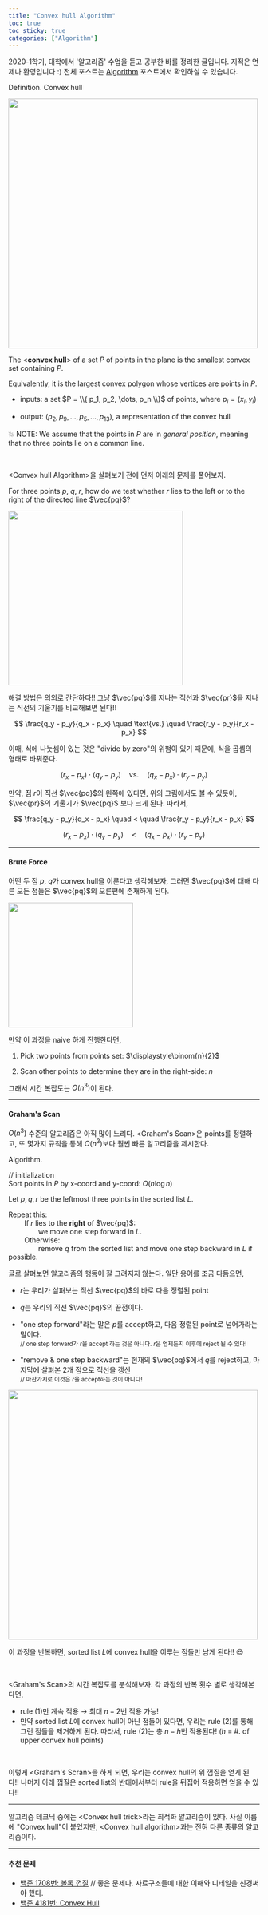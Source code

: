 ```yaml
---
title: "Convex hull Algorithm"
toc: true
toc_sticky: true
categories: ["Algorithm"]
---
```


2020-1학기, 대학에서 '알고리즘' 수업을 듣고 공부한 바를 정리한 글입니다. 지적은 언제나 환영입니다 :) 전체 포스트는 [Algorithm](/categories/algorithm) 포스트에서 확인하실 수 있습니다.

<span class="statement-title">Definition.</span> Convex hull<br>

<div class="img-wrapper">
  <img src="{{ "/images/computer-science/algorithm/convex-hull-1.png" | relative_url }}" width="500px">
</div>

The \<**convex hull**\> of a set $P$ of points in the plane is <span class="half_HL">the smallest convex set containing $P$</span>.

Equivalently, it is <span class="half_HL">the largest convex polygon whose vertices are points in $P$</span>.

- inputs: a set $P = \\{ p_1, p_2, \dots, p_n \\}$ of points, where $p_i = (x_i, y_i)$

- output: $(p_2, p_9, \dots, p_5, \dots, p_13)$, a representation of the convex hull

💥 NOTE: We assume that the points in $P$ are in *general position*, meaning that no three points lie on a common line.

<br/>

\<Convex hull Algorithm\>을 살펴보기 전에 먼저 아래의 문제를 풀어보자.

<div class="notice" markdown="1">

For three points $p$, $q$, $r$, how do we test whether $r$ lies to the left or to the right of the directed line $\vec{pq}$?

<div class="img-wrapper">
  <img src="{{ "/images/computer-science/algorithm/convex-hull-2.png" | relative_url }}" width="350px">
</div>

해결 방법은 의외로 간단하다!! 그냥 $\vec{pq}$를 지나는 직선과 $\vec{pr}$을 지나는 직선의 기울기를 비교해보면 된다!!

$$
\frac{q_y - p_y}{q_x - p_x} \quad \text{vs.} \quad \frac{r_y - p_y}{r_x - p_x}
$$

이때, 식에 나눗셈이 있는 것은 "divide by zero"의 위험이 있기 때문에, 식을 곱셈의 형태로 바꿔준다.

$$
(r_x - p_x) \cdot (q_y - p_y) \quad \text{vs.} \quad (q_x - p_x) \cdot (r_y - p_y)
$$

만약, 점 $r$이 직선 $\vec{pq}$의 왼쪽에 있다면, 위의 그림에서도 볼 수 있듯이, $\vec{pr}$의 기울기가 $\vec{pq}$ 보다 크게 된다. 따라서,

$$
\frac{q_y - p_y}{q_x - p_x} \quad < \quad \frac{r_y - p_y}{r_x - p_x}
$$

$$
(r_x - p_x) \cdot (q_y - p_y) \quad < \quad (q_x - p_x) \cdot (r_y - p_y)
$$

</div>

<hr/>

#### Brute Force

어떤 두 점 $p$, $q$가 convex hull을 이룬다고 생각해보자, 그러면 $\vec{pq}$에 대해 다른 모든 점들은 $\vec{pq}$의 오른편에 존재하게 된다.

<div class="img-wrapper">
  <img src="{{ "/images/computer-science/algorithm/convex-hull-3.png" | relative_url }}" width="250px">
</div>

만약 이 과정을 naive 하게 진행한다면,

1. Pick two points from points set: $\displaystyle\binom{n}{2}$

2. Scan other points to determine they are in the right-side: $n$

그래서 시간 복잡도는 $O(n^3)$이 된다.

<hr/>

#### Graham's Scan

$O(n^3)$ 수준의 알고리즘은 아직 많이 느리다. \<Graham's Scan\>은 points를 정렬하고, 또 몇가지 규칙을 통해 $O(n^3)$보다 훨씬 빠른 알고리즘을 제시한다.

<div class="proof" markdown="1">

<span class="statement-title">Algorithm.</span><br>

// initialization <br/>
Sort points in $P$ by x-coord and y-coord: $O(n \log n)$

Let $p, q, r$ be the leftmost three points in the sorted list $L$.

Repeat this:<br/>
&emsp;&emsp; If $r$ lies to the **right** of $\vec{pq}$:<br/>
&emsp;&emsp;&emsp;&emsp; we move one step forward in $L$.<br/>
&emsp;&emsp; Otherwise:<br/>
&emsp;&emsp;&emsp;&emsp; remove $q$ from the sorted list and move one step backward in $L$ if possible.

</div>

글로 살펴보면 알고리즘의 행동이 잘 그려지지 않는다. 일단 용어를 조금 다듬으면,

- $r$는 우리가 살펴보는 직선 $\vec{pq}$의 바로 다음 정렬된 point
- $q$는 우리의 직선 $\vec{pq}$의 끝점이다.

- "one step forward"라는 말은 $p$를 accept하고, 다음 정렬된 point로 넘어가라는 말이다. <br/>
  <small>// one step forward가 $r$을 accept 하는 것은 아니다. $r$은 언제든지 이후에 reject 될 수 있다!</small>
- "remove & one step backward"는 현재의 $\vec{pq}$에서 $q$를 reject하고, 마지막에 살펴본 2개 점으로 직선을 갱신<br/>
  <small>// 마찬가지로 이것은 $r$을 accept하는 것이 아니다!</small>

<div class="img-wrapper">
  <img src="{{ "/images/computer-science/algorithm/convex-hull-4.png" | relative_url }}" width="500px">
</div>

이 과정을 반복하면, sorted list $L$에 convex hull을 이루는 점들만 남게 된다!! 😎

<br/>

\<Graham's Scan\>의 시간 복잡도를 분석해보자. 각 과정의 반복 횟수 별로 생각해본다면,

- rule (1)만 계속 적용 → 최대 $n-2$번 적용 가능!
- 만약 sorted list $L$에 convex hull이 아닌 점들이 있다면, 우리는 rule (2)를 통해 그런 점들을 제거하게 된다. 따라서, rule (2)는 총 $n-h$번 적용된다! ($h$ = #. of upper convex hull points)

<br/>

이렇게 \<Graham's Scran\>을 하게 되면, 우리는 convex hull의 위 껍질을 얻게 된다!! 나머지 아래 껍질은 sorted list의 반대에서부터 rule을 뒤집어 적용하면 얻을 수 있다!!



<hr/>

알고리즘 테크닉 중에는 \<Convex hull trick\>라는 최적화 알고리즘이 있다. 사실 이름에 "Convex hull"이 붙었지만, \<Convex hull algorithm\>과는 전혀 다른 종류의 알고리즘이다.

<hr/>

#### 추천 문제

- [백준 1708번: 볼록 껍질](https://www.acmicpc.net/problem/1708) // 좋은 문제다. 자료구조들에 대한 이해와 디테일을 신경써야 했다.
- [백준 4181번: Convex Hull](https://www.acmicpc.net/problem/4181)
